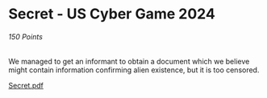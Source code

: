 # Secret - US Cyber Game 2024

###### 150 Points

We managed to get an informant to obtain a document which we believe might contain information confirming alien existence, but it is too censored.

[Secret.pdf](https://ctfd.uscybergames.com/files/edd5bed4d52dccd93d9342a09388f169/Secret.pdf?token=eyJ1c2VyX2lkIjoyMjIzLCJ0ZWFtX2lkIjpudWxsLCJmaWxlX2lkIjoyMjh9.Zlw_Sw.kN-Z6vSr9Ex5I4F-n3UoceZW6GQ)
